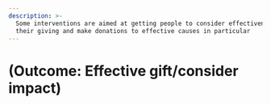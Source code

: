 ```yaml
---
description: >-
  Some interventions are aimed at getting people to consider effectiveness in
  their giving and make donations to effective causes in particular
---
```


# \(Outcome: Effective gift/consider impact\)


